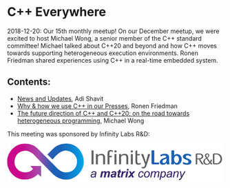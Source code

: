# C++ Everywhere
2018-12-20: Our 15th monthly meetup! On our December meetup, we were excited to host Michael Wong, a senior member of the C++ standard committee! Michael talked about C++20 and beyond and how C++ moves towards supporting heterogeneous execution environments. Ronen Friedman shared experiences using C++ in a real-time embedded system.

## Contents:
- [News and Updates](201812_News+Updates+Intro.pdf), Adi Shavit
- [Why & how we use C++ in our Presses](C++IndigoPresses.pdf), Ronen Friedman
- [The future direction of C++ and C++20: on the road towards heterogeneous programming](C++20-postSAN-5-adi.pdf), Michael Wong

This meeting was sponsored by Infinity Labs R&D:  

![Infinity Labs](../assets/sponsor-logos/InfinityLabsNew.png)  




